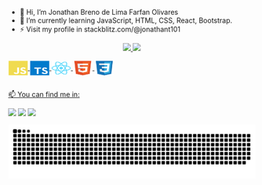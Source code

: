 - 👋 Hi, I’m Jonathan Breno de Lima Farfan Olivares
- 🌱 I’m currently learning JavaScript, HTML, CSS, React, Bootstrap.
- :zap: Visit my profile in stackblitz.com/@jonathant101

<div align="center">
  <a href="https://github.com/jonathant101">
  <img height="180em" src="https://github-readme-stats.vercel.app/api?username=jonathant101&show_icons=true&theme=dracula&include_all_commits=true&count_private=true"/>
  <img height="180em" src="https://github-readme-stats.vercel.app/api/top-langs/?username=jonathant101&layout=compact&langs_count=7&theme=dracula"/>
</div>
<div style="display: inline_block"><br>
  <img align="center" alt="Rafa-Js" height="30" width="40" src="https://raw.githubusercontent.com/devicons/devicon/master/icons/javascript/javascript-plain.svg">
  <img align="center" alt="Rafa-Ts" height="30" width="40" src="https://raw.githubusercontent.com/devicons/devicon/master/icons/typescript/typescript-plain.svg">
  <img align="center" alt="Rafa-React" height="30" width="40" src="https://raw.githubusercontent.com/devicons/devicon/master/icons/react/react-original.svg">
  <img align="center" alt="Rafa-HTML" height="30" width="40" src="https://raw.githubusercontent.com/devicons/devicon/master/icons/html5/html5-original.svg">
  <img align="center" alt="Rafa-CSS" height="30" width="40" src="https://raw.githubusercontent.com/devicons/devicon/master/icons/css3/css3-original.svg">
  
  
  ##
 
<div> 
📫 You can find me in:
  

  <a href="https://www.reddit.com/user/jonathant101" target="_blank"><img src="https://img.shields.io/badge/Reddit-FF4500?style=for-the-badge&logo=reddit&logoColor=white"></a>
  <a href = "mailto:jonathanflecha@gmail.com"><img src="https://img.shields.io/badge/-Gmail-%23333?style=for-the-badge&logo=gmail&logoColor=white" target="_blank"></a>
  <a href="https://www.linkedin.com/in/jonathant101/" target="_blank"><img src="https://img.shields.io/badge/-LinkedIn-%230077B5?style=for-the-badge&logo=linkedin&logoColor=white" target="_blank"></a> 
 
  ![Snake animation](https://github.com/jonathant101/jonathant101/blob/output/github-contribution-grid-snake.svg)
 
</div>
